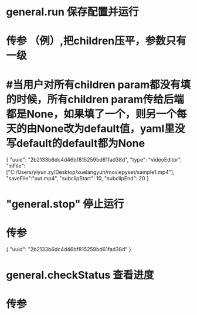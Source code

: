 # general.run 保存配置并运行
# 传参 （例）,把children压平，参数只有一级
# #当用户对所有children param都没有填的时候，所有children param传给后端都是None，如果填了一个，则另一个每天的由None改为default值，yaml里没写default的default都为None
{
    "uuid": "2b2133b6dc4d46bf815259bd61fad38d",
    "type": "videoEditor",
    "inFile": ["C:/Users/yiyun.zy/Desktop/xuelangyun/moviepyset/sample1.mp4"],
    "saveFile":"out.mp4",
    "subclipStart": 10,
    "subclipEnd": 20
}

# "general.stop" 停止运行
# 传参
{
    "uuid": "2b2133b6dc4d46bf815259bd61fad38d"
}

# general.checkStatus 查看进度
# 传参
